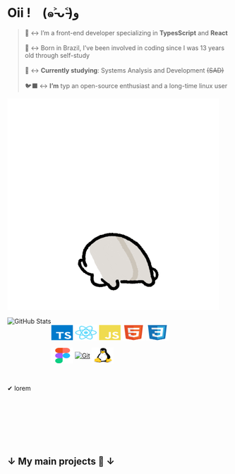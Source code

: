 
<h1>Oii !‎ ‎‎ ‎ ‎  (๑˃̵ᴗ˂̵)ﻭ</h1>


> 🌸 ↔︎ I’m a front-end developer specializing in **TypesScript** and **React**
<br><br>
> 🌱 ↔︎ Born in Brazil, I’ve been involved in coding since I was 13 years old through self-study
<br><br>
> 🌳 ↔︎ **Currently studying**: Systems Analysis and Development ~~(SAD)~~
<br><br>
> 🐦‍⬛ ↔︎ **I’m** typ an open-source enthusiast and a long-time linux user



<div> 
      <img src="./image.gif" alt=".gif"> 
</div>






<img 
      align="left" 
      alt="GitHub Stats" 
      height="140" 
      src="https://github-readme-stats.vercel.app/api/top-langs/?username=typ17&theme=dark&layout=compact&custom_title=Stats:&langs_count=5" 
/>


<br> 
<div style="display: inline_block;">
      <a href="#" title="TypeScript"> <img align="center" alt="Typ" height="35" width="50" src="https://raw.githubusercontent.com/devicons/devicon/master/icons/typescript/typescript-original.svg"></a>
      <a href="#" title="React.js"> <img align="center" alt="React" height="35" width="50" src="https://raw.githubusercontent.com/devicons/devicon/master/icons/react/react-original.svg"></a>
      <a href="#" title="JavaScript"> <img align="center" alt="Js" height="35" width="50" src="https://raw.githubusercontent.com/devicons/devicon/master/icons/javascript/javascript-plain.svg"></a>
      <a href="#" title="HTML5"> <img align="center" alt="HTML" height="35" width="50" src="https://raw.githubusercontent.com/devicons/devicon/master/icons/html5/html5-original.svg"></a>
      <a href="#" title="CSS3"> <img align="center" alt="CSS" height="35" width="50" src="https://raw.githubusercontent.com/devicons/devicon/master/icons/css3/css3-original.svg"></a>
</div>


<br>
<div style="display: inline_block;">
      <a href="#" title="Figma"> <img align="center" alt="Figma" height="35" width="50" src="https://raw.githubusercontent.com/devicons/devicon/master/icons/figma/figma-original.svg"></a>
      <a href="#" title="Git"> <img align="center" alt="Git" height="35" width="50" src="https://cdn.jsdelivr.net/gh/devicons/devicon@latest/icons/git/git-original.svg"></a>
      <a href="#" title="Linux"> <img align="center" alt="linux" height="35" width="50" src="https://raw.githubusercontent.com/devicons/devicon/master/icons/linux/linux-original.svg"></a>
</div>




<br><br>
      ✔ lorem



<br><br><br><br><br><br>
<h2>↓ My main projects 💫 ↓</h2>
